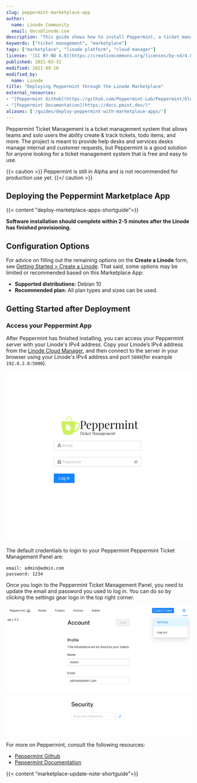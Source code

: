 ```yaml
---
slug: peppermint-marketplace-app
author:
  name: Linode Community
  email: docs@linode.com
description: "This guide shows how to install Peppermint, a ticket management system that allows teams to create tickets, and more, with the Linode One-Click Marketplace."
keywords: ["ticket management", "marketplace"]
tags: ["marketplace", "linode platform", "cloud manager"]
license: '[CC BY-ND 4.0](https://creativecommons.org/licenses/by-nd/4.0)'
published: 2021-03-31
modified: 2021-09-16
modified_by:
  name: Linode
title: "Deploying Peppermint through the Linode Marketplace"
external_resources:
- "[Peppermint Github](https://github.com/Peppermint-Lab/Peppermint/blob/master/README.md)"
- "[Peppermint Documentation](https://docs.pmint.dev/)"
aliases: ['/guides/deploy-peppermint-with-marketplace-apps/']
---
```


Peppermint Ticket Management is a ticket management system that allows teams and solo users the ability create & track tickets, todo items, and more. The project is meant to provide help desks and services desks manage internal and customer requests, but Peppermint is a good solution for anyone looking for a ticket management system that is free and easy to use.

{{< caution >}}
Peppermint is still in Alpha and is not recommended for production use yet.
{{</ caution >}}

## Deploying the Peppermint Marketplace App

{{< content "deploy-marketplace-apps-shortguide">}}

**Software installation should complete within 2-5 minutes after the Linode has finished provisioning.**

## Configuration Options

For advice on filling out the remaining options on the **Create a Linode** form, see [Getting Started > Create a Linode](/docs/guides/getting-started/#create-a-linode). That said, some options may be limited or recommended based on this Marketplace App:

- **Supported distributions:** Debian 10
- **Recommended plan:** All plan types and sizes can be used.

## Getting Started after Deployment

### Access your Peppermint App

After Peppermint has finished installing, you can access your Peppermint server with your Linode's IPv4 address. Copy your Linode’s IPv4 address from the [Linode Cloud Manager](https://cloud.linode.com), and then connect to the server in your browser using your Linode's IPv4 address and port `5000`(for example `192.0.2.0:5000`).

![Peppermint login screen](peppermint.png)

The default credentials to login to your Peppermint Peppermint Ticket Management Panel are:

    email: admin@admin.com
    password: 1234

Once you login to the Peppermint Ticket Management Panel, you need to update the email and password you used to log in. You can do so by clicking the settings gear logo in the top right corner.

![peppermint_settings.png](peppermint_settings.png)

For more on Peppermint, consult the following resources:

- [Peppermint Github](https://github.com/Peppermint-Lab/Peppermint/blob/master/README.md)
- [Peppermint Documentation](https://docs.peppermint.sh/)

{{< content "marketplace-update-note-shortguide">}}